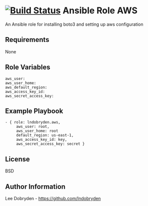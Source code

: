 [![Build Status](https://travis-ci.org/lndobryden/ansible-role-aws.svg?branch=master)](https://travis-ci.org/lndobryden/ansible-role-aws)
Ansible Role AWS
=========

An Ansible role for installing boto3 and setting up aws configuration

Requirements
------------

None

Role Variables
--------------

```
aws_user:
aws_user_home:
aws_default_region:
aws_access_key_id:
aws_secret_access_key:
```

Example Playbook
----------------

```
- { role: lndobryden.aws,
     aws_user: root,
     aws_user_home: root
     default_region: us-east-1,
     aws_access_key_id: key,
     aws_secret_access_key: secret }
```
License
-------

BSD

Author Information
------------------

Lee Dobryden - https://github.com/lndobryden
